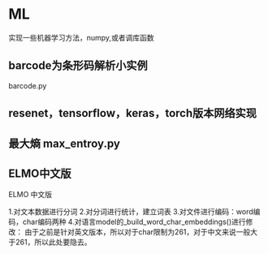 # ML
实现一些机器学习方法，numpy,或者调库函数


## barcode为条形码解析小实例
barcode.py

## resenet，tensorflow，keras，torch版本网络实现


## 最大熵 max_entroy.py

## ELMO中文版
ELMO 中文版

1.对文本数据进行分词
2.对分词进行统计，建立词表
3.对文件进行编码：word编码，char编码两种
4.对语言model的_build_word_char_embeddings()进行修改：
  由于之前是针对英文版本，所以对于char限制为261，对于中文来说一般大于261，所以此处要隐去。
